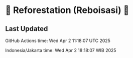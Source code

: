 
# 🌳 Reforestation (Reboisasi) 🌲

## Last Updated

GitHub Actions time: Wed Apr  2 11:18:07 UTC 2025

Indonesia/Jakarta time: Wed Apr  2 18:18:07 WIB 2025
